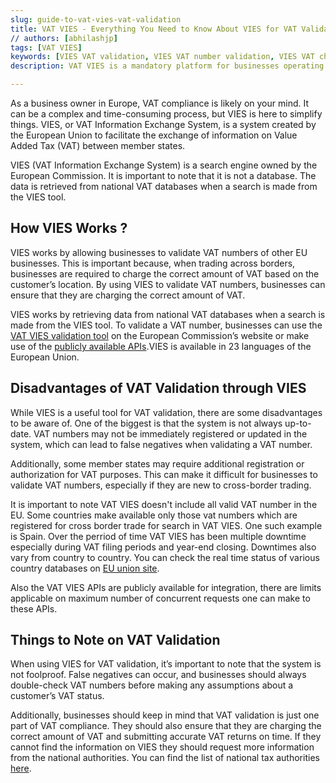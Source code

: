 ```yaml
---
slug: guide-to-vat-vies-vat-validation
title: VAT VIES - Everything You Need to Know About VIES for VAT Validation in Europe
// authors: [abhilashjp]
tags: [VAT VIES]
keywords: [VIES VAT validation, VIES VAT number validation, VIES VAT checker, VAT validation tool, European VAT validation, Cross-border VAT validation, EU VAT compliance, VAT information exchange system, VAT fraud prevention, VAT transparency, VAT accuracy, VAT compliance tool]
description: VAT VIES is a mandatory platform for businesses operating in the EU that engage in intra-Community supplies of goods and services and distance selling. This guide provides an overview of its purpose, benefits, disadvantages, registration process, compliance requirements, and things to note

---
```

As a business owner in Europe, VAT compliance is likely on your mind. It can be a complex and time-consuming process, but VIES is here to simplify things. VIES, or VAT Information Exchange System, is a system created by the European Union to facilitate the exchange of information on Value Added Tax (VAT) between member states. 

VIES (VAT Information Exchange System) is a search engine owned by the European Commission. It is important to note that it is not a database. The data is retrieved from national VAT databases when a search is made from the VIES tool.

## How VIES Works ? 

VIES works by allowing businesses to validate VAT numbers of other EU businesses. This is important because, when trading across borders, businesses are required to charge the correct amount of VAT based on the customer’s location. By using VIES to validate VAT numbers, businesses can ensure that they are charging the correct amount of VAT.

VIES works by retrieving data from national VAT databases when a search is made from the VIES tool. To validate a VAT number, businesses can use the [VAT VIES validation tool](https://ec.europa.eu/taxation_customs/vies/#/vat-validation) on the European Commission’s website or make use of the [publicly available APIs](https://ec.europa.eu/taxation_customs/vies/#/technical-information).VIES is available in 23 languages of the European Union.

## Disadvantages of VAT Validation through VIES

While VIES is a useful tool for VAT validation, there are some disadvantages to be aware of. One of the biggest is that the system is not always up-to-date. VAT numbers may not be immediately registered or updated in the system, which can lead to false negatives when validating a VAT number.

Additionally, some member states may require additional registration or authorization for VAT purposes. This can make it difficult for businesses to validate VAT numbers, especially if they are new to cross-border trading.

It is important to note VAT VIES doesn't include all valid VAT number in the EU. Some countries make available only those vat numbers which are registered for cross border trade for search in VAT VIES. One such example is Spain. 
Over the perriod of time VAT VIES has been multiple downtime especially during VAT filing periods and year-end closing. Downtimes also vary from country to country. You can check the real time status of various country databases on [EU union site](https://ec.europa.eu/taxation_customs/vies/#/self-monitoring).

Also the VAT VIES APIs are publicly available for integration, there are limits applicable on maximum number of concurrent requests one can make to these APIs. 



## Things to Note on VAT Validation

When using VIES for VAT validation, it’s important to note that the system is not foolproof. False negatives can occur, and businesses should always double-check VAT numbers before making any assumptions about a customer’s VAT status.

Additionally, businesses should keep in mind that VAT validation is just one part of VAT compliance. They should also ensure that they are charging the correct amount of VAT and submitting accurate VAT returns on time.
If they cannot find the information on VIES they should request more information from the national authorities. You can find the list of national tax authorities [here](https://taxation-customs.ec.europa.eu/national-tax-websites_en).
